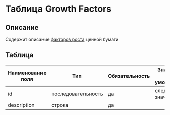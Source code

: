 # Таблица Growth Factors

## Описание 

Содержит описание [факторов роста](../../domain/growth_factor.md) ценной бумаги

## Таблица

| Наименование поля | Тип                | Обязательность | Значение по умолчанию |
|-------------------|--------------------|----------------|-----------------------|
| id                | последовательность | да             | следующее значение    |
| description       | строка             | да             |                       |

